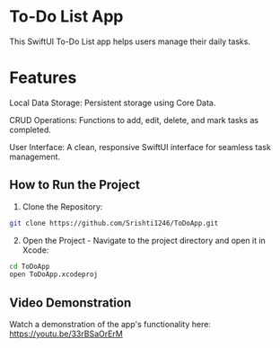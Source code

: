 # To-Do List App

This SwiftUI To-Do List app helps users manage their daily tasks.
# Features

Local Data Storage: Persistent storage using Core Data.

CRUD Operations: Functions to add, edit, delete, and mark tasks as completed.

User Interface: A clean, responsive SwiftUI interface for seamless task management.

## How to Run the Project

1. Clone the Repository:

```bash
git clone https://github.com/Srishti1246/ToDoApp.git
```

2. Open the Project - Navigate to the project directory and open it in Xcode:
```bash
cd ToDoApp
open ToDoApp.xcodeproj
```

## Video Demonstration

Watch a demonstration of the app's functionality here: https://youtu.be/33rBSaOrErM
